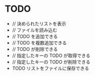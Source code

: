 TODO
====
* // 決められたリストを表示
* // ファイルを読み込む
* // TODO を追加できる
* // TODO を複数追加できる
* // TODO が削除できる
* // 指定したキーの TODO が取得できる
* // 指定したキーの TODO が削除できる
* TODO リストをファイルに保存できる
